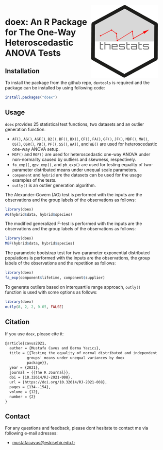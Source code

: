 <img align="right" width="220" height="240" src="https://github.com/analyticsresearchlab/thestats/blob/main/man/figures/logo.png" alt="thestats: An R package for exploring Turkish higher education statistics">

# doex: An R Package for The One-Way Heteroscedastic ANOVA Tests 



## Installation

To install the package from the github repo, `devtools` is required and the package can be installed by using following code:

```r
install.packages("doex")
```

## Usage

`doex` provides 25 statistical test functions, two datasets and an outlier generation function:

- `AF()`, `AG()`, `AGF()`, `B2()`, `BF()`, `BX()`, `CF()`, `FA()`, `GF()`, `JF()`, `MBF()`,  `MW()`, `OS()`, `OSR()`, `PB()`, `PF()`, `SS()`, `WA()`, and `WE()` are used for heteroscedastic one-way ANOVA setup. 
- `MGF()` and `RGF()` are used for heteroscedastic one-way ANOVA under non-normality caused by outliers and skewness, respectively.
- `fa_exp()`, `gpv_exp()`, and `pb_exp()` are used for testing equality of two-parameter distributed means under unequal scale parameters. 
- `component` and `hybrid` are the datasets can be used for the usage examples of the tests.
- `outly()` is an outlier generation algorithm.

The Alexander-Govern (AG) test is performed with the inputs are the observations and the group labels of the observations as follows:

```r
library(doex)
AG(hybrid$data, hybrid$species)
```


The modified generalized F-test is performed with the inputs are the observations and the group labels of the observations as follows:

```r
library(doex)
MBF(hybrid$data, hybrid$species)
```


The parametric bootstrap test for two-parameter exponential distributed populations is performed with the inputs are the observations, the group labels of the observations and the repetition as follows:

```r
library(doex) 
fa_exp(component$lifetime, component$supplier)
```

To generate outliers based on interquartile range approach, `outly()` function is used with some options as follows:

```r
library(doex) 
outly(8, 2, 2, 0.05, FALSE)
```


## Citation

If you use `doex`, please cite it:

```
@article{cavus2021,
  author = {Mustafa Cavus and Berna Yazıcı},
  title = {{Testing the equality of normal distributed and independent
          groups' means under unequal variances by doex
          package}},
  year = {2021},
  journal = {{The R Journal}},
  doi = {10.32614/RJ-2021-008},
  url = {https://doi.org/10.32614/RJ-2021-008},
  pages = {134--154},
  volume = {12},
  number = {2}
}
```


## Contact

For any questions and feedback, please dont hesitate to contact me via following e-mail adresses:
- mustafacavus@eskisehir.edu.tr 
